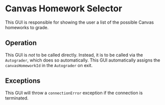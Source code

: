 # Canvas Homework Selector

This GUI is responsible for showing the user a list of the possible Canvas
homeworks to grade.

## Operation

This GUI is _not_ to be called directly. Instead, it is to be called via the
`Autograder`, which does so automatically. This GUI automatically assigns the
`canvasHomeworkId` in the `Autograder` on exit.

## Exceptions

This GUI will throw a `connectionError` exception if the connection is
terminated.